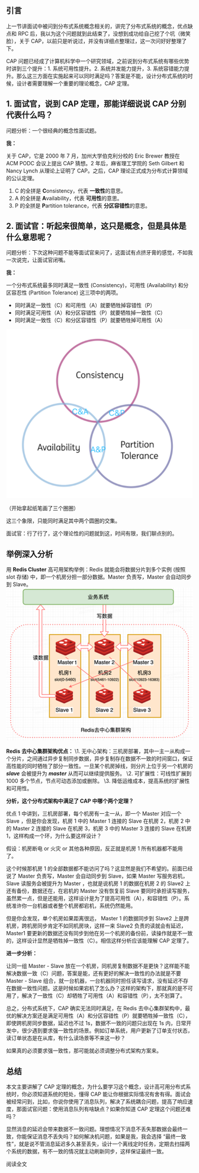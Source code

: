 ## 引言

上一节讲面试中被问到分布式系统概念相关的，讲完了分布式系统的概念，优点缺点和 RPC 后，我以为这个问题就到此结束了，没想到成功给自己挖了个坑（微笑脸），关于 CAP，以前只是听说过，并没有详细点整理过，这一次问好好整理了下。

CAP 问题已经成了计算机科学中一个研究领域，之前说到分布式系统有哪些优势时讲到三个提升：1. 系统可用性提升。2. 系统并发能力提升，3. 系统容错能力提升。那么这三方面在实施起来可以同时满足吗？答案是不能，设计分布式系统的时候，设计者需要理解一个重要的理论概念，CAP 定理。



##  

## 1. 面试官，说到 CAP 定理，那能详细说说 CAP 分别代表什么吗？

问题分析：一个很经典的概念性面试题。

**我：**

关于 CAP，它是 2000 年 7 月，加州大学伯克利分校的 Eric Brewer 教授在 ACM PODC 会议上提出 CAP 猜想。2 年后，麻省理工学院的 Seth Gilbert 和 Nancy Lynch 从理论上证明了 CAP。之后，CAP 理论正式成为分布式计算领域的公认定理。

1. C 的全拼是 **C**onsistency，代表 **一致性**的意思。
2. A 的全拼是 **A**vailability，代表 **可用性**的意思。
3. P 的全拼是 **P**artition tolerance，代表 **分区容错性**的意思。



##  

## 2. 面试官：听起来很简单，这只是概念，但是具体是什么意思呢？

问题分析：下次这种问题不能等面试官来问了，这面试有点挤牙膏的感觉，不如我一次说完，让面试官闭嘴。

**我：**

一个分布式系统最多同时满足一致性 (Consistency)，可用性 (Availability) 和分区容忍性 (Partition Tolerance) 这三项中的两项。

- 同时满足一致性（C）和可用性（A）就要牺牲掉容错性（P）
- 同时满足可用性（A）和分区容错性（P）就要牺牲掉一致性（C）
- 同时满足一致性（C）和分区容错性（P）就要牺牲掉可用性（A）

![图片描述](aHR0cHM6Ly9pbWcubXVrZXdhbmcuY29tLzVlMTI5ODgxMDAwMWJkZGIxMTE2MTAwOC5wbmc)

（开始拿起纸笔画了三个圈圈）

这三个象限，只能同时满足其中两个圆圈的交集。

面试官：行了行了，这个理论性的问题就到这，时间有限，我们聊点别的。



##  

## 举例深入分析

用 **Redis Cluster** 高可用架构举例：Redis 就能会将数据分片到多个实例 (按照 slot 存储) 中，即一个机房分担一部分数据。Master 负责写，Master 会自动同步到 Slave。
![图片描述](aHR0cHM6Ly9pbWcubXVrZXdhbmcuY29tLzVlMTMwMWFiMDAwMWY5ZWMxNDkwMTIyMC5wbmc)

**Redis 去中心集群架构优点：**
\1. 无中心架构：三机房部署，其中一主一从构成一个分片，之间通过异步复制同步数据，异步复制存在数据不一致的时间窗口，保证高性能的同时牺牲了部分一致性。一旦某个机房掉线，则分片上位于另一个机房的 ***slave*** 会被提升为 ***master*** 从而可以继续提供服务。
\2. 可扩展性：可线性扩展到 1000 多个节点，节点可动态添加或删除。
\3. 降低运维成本，提高系统的扩展性和可用性。

**分析，这个分布式架构中满足了 CAP 中哪个两个定理？**

优点 1 中讲到，三机房部署，每个机房有一主一从，即一个 Master 对应一个 Slave ，但是你会发现，机房 1 中的 Master 1 连接的 Slave 在机房 2，机房 2 中的 Master 2 连接的 Slave 在机房 3，机房 3 中的 Master 3 连接的 Slave 在机房 1，这样构成一个环，为什么要这样设计？

假设：机房断电 or 火灾 or 其他各种原因，反正就是机房 1 所有机器都不能用了。

这个时候那机房 1 的全部数据都不能访问了吗？这显然是我们不希望的。前面已经说了 Master 负责写，Master 会自动同步到 Slave，如果 Master 写服务宕机，Slave 读服务会被提升为 Master ，也就是说机房 1 的数据在机房 2 的 Slave2 上还有备份，数据还在，在宕机的 Master 没有恢复前 Slave 要同时承担读写服务，虽然累一点，但是还能用，这样设计是为了提高可用性（A），和容错性（P）。系统准许你一台机器或者整个机房都宕机，系统仍然能用。

但是你会发现，单个机房如果距离很远， Master 1 的数据同步到 Slave2 上是跨机房，跨机房同步肯定不如同机房块，这样一来 Slave2 负责的读就会有延迟，Master1 要更新的数据还没有同步到他在另一个机房的备份前，读操作就是不一致的，这样设计显然是牺牲掉一致性（C）。相信这样分析应该能理解 CAP 定理了。

**进一步分析：**

让同一组 Master - Slave 放在一个机房，同机房复制数据不是更快？这样能不能解决数据一致（C）问题，答案是能，还有更好的解决一致性的办法就是不要 Master - Slave 组合，就一台机器，一台机器同时担任读写请求，没有延迟不存在数据一致性问题。这是时候如果宕机了怎么办？这样的架构下，那就真的是不可用了，解决了一致性（C）却牺牲了可用性（A）和容错性（P），太不划算了。

总之，分布式系统下，CAP 确实无法同时满足，在 Redis 去中心集群架构中，最优的解决方案还是满足可用性（A）和分区容错性（P）就要牺牲掉一致性（C），即使跨机房同步数据，延迟也不过 1s，数据不一致的问题只出现在 1s 内，日常开发中，很少遇到要求强一致性的场景。例如订单系统，用户更新了订单支付状态，读订单状态是在从库，有什么读场景等不来这一秒？

如果真的必须要求强一致性，那可能就必须调整分布式架构方案来。



##  

## 总结

本文主要讲解了 CAP 定理的概念，为什么要学习这个概念，设计高可用分布式系统时，你必须知道系统的短处，懂得 CAP 能让你根据实际情况有舍有得。面试会被经常问到，比如，你说你使用了消息队列，解决了系统耦合问题，提高了响应速度，那面试官问题：使用消息队列有啥缺点？如果你知道 CAP 定理这个问题还难吗？

显然消息的延迟会带来数据不一致问题。理想情况下消息不丢失那数据会最终一致，你能保证消息不丢失吗？如何解决机问题，如果是我，我会选择 “最终一致性”，就是说不管消息延迟多久甚至丢失，设计一个离线定时任务，定期去扫描两个系统的数据，有不一致的情况就主动刷新同步，这样保证最终一致。

阅读全文
